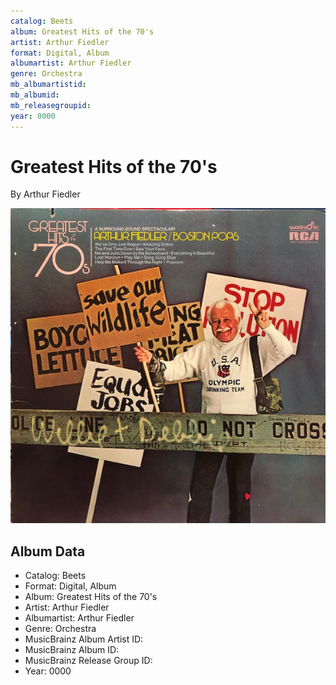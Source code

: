 ```yaml
---
catalog: Beets
album: Greatest Hits of the 70's
artist: Arthur Fiedler
format: Digital, Album
albumartist: Arthur Fiedler
genre: Orchestra
mb_albumartistid: 
mb_albumid: 
mb_releasegroupid: 
year: 0000
---
```


# Greatest Hits of the 70's

By Arthur Fiedler

![](../../assets/beetscovers/Arthur_Fiedler-Greatest_Hits_of_the_70s.jpg)

## Album Data

- Catalog: Beets
- Format: Digital, Album
- Album: Greatest Hits of the 70's
- Artist: Arthur Fiedler
- Albumartist: Arthur Fiedler
- Genre: Orchestra
- MusicBrainz Album Artist ID: 
- MusicBrainz Album ID: 
- MusicBrainz Release Group ID: 
- Year: 0000

